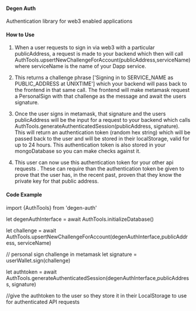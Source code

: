 #### Degen Auth

Authentication library for web3 enabled applications



#### How to Use 

1) When a user requests to sign in via web3 with a particular publicAddress, a request is made to your backend which then will call AuthTools.upsertNewChallengeForAccount(publicAddress,serviceName)  where serviceName is the name of your Dapp service.

2. This returns a challenge phrase ['Signing in to SERVICE_NAME as PUBLIC_ADDRESS at UNIXTIME'] which your backend will pass back to the frontend in that same call.  The frontend will make metamask request a PersonalSign with that challenge as the message and await the users signature.

3. Once the user signs in metamask, that signature and the users publicAddress will be the input for a request to your backend which calls AuthTools.generateAuthenticatedSession(publicAddress, signature).   This will return an authentication token (random hex string) which will be passed back to the user and will be stored in their localStorage, valid for up to 24 hours.  This authentication token is also stored in your mongoDatabase so you can make checks against it.  

4. This user can now use this authentication token for your other api requests .  These can require than the authentication token be given to prove that the user has, in the recent past, proven that they know the private key for that public address.   



#### Code Example 



import {AuthTools} from 'degen-auth'


 let degenAuthInterface = await AuthTools.initializeDatabase()

let challenge = await AuthTools.upsertNewChallengeForAccount(degenAuthInterface,publicAddress, serviceName)  

 // personal sign challenge in metamask
 let signature = userWallet.sign(challenge) 

let authtoken =  await AuthTools.generateAuthenticatedSession(degenAuthInterface,publicAddress, signature)  


//give the authtoken to the user so they store it in their LocalStorage to use for authenticated API requests 
